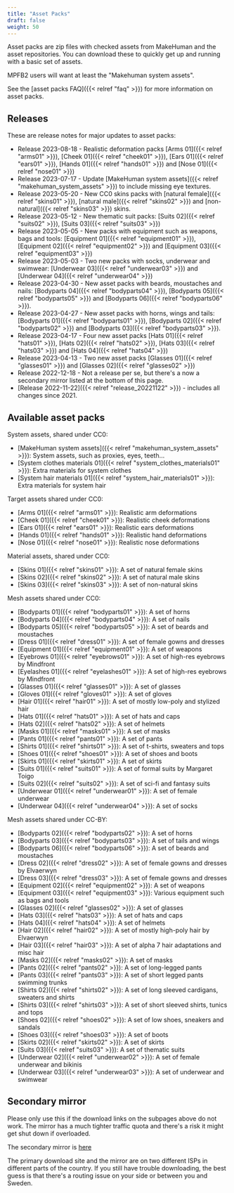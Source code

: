 ```yaml
---
title: "Asset Packs"
draft: false
weight: 50
---
```


Asset packs are zip files with checked assets from MakeHuman and the asset repositories. You can download these to quickly get up and running with a basic set of assets.

MPFB2 users will want at least the "Makehuman system assets".

See the [asset packs FAQ]({{< relref "faq" >}}) for more information on asset packs.

## Releases

These are release notes for major updates to asset packs:

* Release 2023-08-18 - Realistic deformation packs [Arms 01]({{< relref "arms01" >}}), [Cheek 01]({{< relref "cheek01" >}}), [Ears 01]({{< relref "ears01" >}}), [Hands 01]({{< relref "hands01" >}}) and [Nose 01]({{< relref "nose01" >}})
* Release 2023-07-17 - Update [MakeHuman system assets]({{< relref "makehuman_system_assets" >}}) to include missing eye textures. 
* Release 2023-05-20 - New CC0 skins packs with [natural female]({{< relref "skins01" >}}), [natural male]({{< relref "skins02" >}}) and [non-natural]({{< relref "skins03" >}}) skins.
* Release 2023-05-12 - New thematic suit packs: [Suits 02]({{< relref "suits02" >}}), [Suits 03]({{< relref "suits03" >}})
* Release 2023-05-05 - New packs with equipment such as weapons, bags and tools: [Equipment 01]({{< relref "equipment01" >}}), [Equipment 02]({{< relref "equipment02" >}}) and [Equipment 03]({{< relref "equipment03" >}})
* Release 2023-05-03 - Two new packs with socks, underwear and swimwear: [Underwear 03]({{< relref "underwear03" >}}) and [Underwear 04]({{< relref "underwear04" >}})
* Release 2023-04-30 - New asset packs with beards, moustaches and nails: [Bodyparts 04]({{< relref "bodyparts04" >}}), [Bodyparts 05]({{< relref "bodyparts05" >}}) and [Bodyparts 06]({{< relref "bodyparts06" >}}).
* Release 2023-04-27 - New asset packs with horns, wings and tails: [Bodyparts 01]({{< relref "bodyparts01" >}}), [Bodyparts 02]({{< relref "bodyparts02" >}}) and [Bodyparts 03]({{< relref "bodyparts03" >}}).
* Release 2023-04-17 - Four new asset packs [Hats 01]({{< relref "hats01" >}}), [Hats 02]({{< relref "hats02" >}}), [Hats 03]({{< relref "hats03" >}}) and [Hats 04]({{< relref "hats04" >}})
* Release 2023-04-13 - Two new asset packs [Glasses 01]({{< relref "glasses01" >}}) and [Glasses 02]({{< relref "glasses02" >}})
* Release 2022-12-18 - Not a release per se, but there's a now a secondary mirror listed at the bottom of this page.
* [Release 2022-11-22]({{< relref "release_20221122" >}}) - includes all changes since 2021.

## Available asset packs

System assets, shared under CC0:

* [MakeHuman system assets]({{< relref "makehuman_system_assets" >}}): System assets, such as proxies, eyes, teeth...
* [System clothes materials 01]({{< relref "system_clothes_materials01" >}}): Extra materials for system clothes
* [System hair materials 01]({{< relref "system_hair_materials01" >}}): Extra materials for system hair

Target assets shared under CC0:

* [Arms 01]({{< relref "arms01" >}}): Realistic arm deformations
* [Cheek 01]({{< relref "cheek01" >}}): Realistic cheek deformations
* [Ears 01]({{< relref "ears01" >}}): Realistic ears deformations
* [Hands 01]({{< relref "hands01" >}}): Realistic hand deformations
* [Nose 01]({{< relref "nose01" >}}): Realistic nose deformations

Material assets, shared under CC0:

* [Skins 01]({{< relref "skins01" >}}): A set of natural female skins
* [Skins 02]({{< relref "skins02" >}}): A set of natural male skins
* [Skins 03]({{< relref "skins03" >}}): A set of non-natural skins

Mesh assets shared under CC0:

* [Bodyparts 01]({{< relref "bodyparts01" >}}): A set of horns
* [Bodyparts 04]({{< relref "bodyparts04" >}}): A set of nails
* [Bodyparts 05]({{< relref "bodyparts05" >}}): A set of beards and moustaches
* [Dress 01]({{< relref "dress01" >}}): A set of female gowns and dresses
* [Equipment 01]({{< relref "equipment01" >}}): A set of weapons
* [Eyebrows 01]({{< relref "eyebrows01" >}}): A set of high-res eyebrows by Mindfront
* [Eyelashes 01]({{< relref "eyelashes01" >}}): A set of high-res eyebrows by Mindfront
* [Glasses 01]({{< relref "glasses01" >}}): A set of glasses
* [Gloves 01]({{< relref "gloves01" >}}): A set of gloves
* [Hair 01]({{< relref "hair01" >}}): A set of mostly low-poly and stylized hair
* [Hats 01]({{< relref "hats01" >}}): A set of hats and caps
* [Hats 02]({{< relref "hats02" >}}): A set of helmets
* [Masks 01]({{< relref "masks01" >}}): A set of masks
* [Pants 01]({{< relref "pants01" >}}): A set of pants
* [Shirts 01]({{< relref "shirts01" >}}): A set of t-shirts, sweaters and tops
* [Shoes 01]({{< relref "shoes01" >}}): A set of shoes and boots
* [Skirts 01]({{< relref "skirts01" >}}): A set of skirts
* [Suits 01]({{< relref "suits01" >}}): A set of formal suits by Margaret Toigo
* [Suits 02]({{< relref "suits02" >}}): A set of sci-fi and fantasy suits
* [Underwear 01]({{< relref "underwear01" >}}): A set of female underwear
* [Underwear 04]({{< relref "underwear04" >}}): A set of socks

Mesh assets shared under CC-BY:

* [Bodyparts 02]({{< relref "bodyparts02" >}}): A set of horns
* [Bodyparts 03]({{< relref "bodyparts03" >}}): A set of tails and wings
* [Bodyparts 06]({{< relref "bodyparts06" >}}): A set of beards and moustaches
* [Dress 02]({{< relref "dress02" >}}): A set of female gowns and dresses by Elvaerwyn
* [Dress 03]({{< relref "dress03" >}}): A set of female gowns and dresses
* [Equipment 02]({{< relref "equipment02" >}}): A set of weapons
* [Equipment 03]({{< relref "equipment03" >}}): Various equipment such as bags and tools
* [Glasses 02]({{< relref "glasses02" >}}): A set of glasses
* [Hats 03]({{< relref "hats03" >}}): A set of hats and caps
* [Hats 04]({{< relref "hats04" >}}): A set of helmets
* [Hair 02]({{< relref "hair02" >}}): A set of mostly high-poly hair by Elvaerwyn
* [Hair 03]({{< relref "hair03" >}}): A set of alpha 7 hair adaptations and misc hair
* [Masks 02]({{< relref "masks02" >}}): A set of masks
* [Pants 02]({{< relref "pants02" >}}): A set of long-legged pants
* [Pants 03]({{< relref "pants03" >}}): A set of short legged pants swimming trunks
* [Shirts 02]({{< relref "shirts02" >}}): A set of long sleeved cardigans, sweaters and shirts
* [Shirts 03]({{< relref "shirts03" >}}): A set of short sleeved shirts, tunics and tops
* [Shoes 02]({{< relref "shoes02" >}}): A set of low shoes, sneakers and sandals
* [Shoes 03]({{< relref "shoes03" >}}): A set of boots
* [Skirts 02]({{< relref "skirts02" >}}): A set of skirts
* [Suits 03]({{< relref "suits03" >}}): A set of thematic suits
* [Underwear 02]({{< relref "underwear02" >}}): A set of female underwear and bikinis
* [Underwear 03]({{< relref "underwear03" >}}): A set of underwear and swimwear

## Secondary mirror

Please only use this if the download links on the subpages above do not work. The mirror has a much tighter traffic quota and there's a risk it might
get shut down if overloaded. 

The secondary mirror is [here](http://files2.makehumancommunity.org)

The primary download site and the mirror are on two different ISPs in different parts of the country. If you still have trouble downloading, the best 
guess is that there's a routing issue on your side or between you and Sweden.

